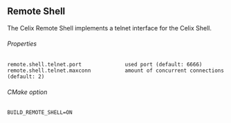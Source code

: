 <!--
Licensed to the Apache Software Foundation (ASF) under one or more
contributor license agreements.  See the NOTICE file distributed with
this work for additional information regarding copyright ownership.
The ASF licenses this file to You under the Apache License, Version 2.0
(the "License"); you may not use this file except in compliance with
the License.  You may obtain a copy of the License at
   
    http://www.apache.org/licenses/LICENSE-2.0

Unless required by applicable law or agreed to in writing, software
distributed under the License is distributed on an "AS IS" BASIS,
WITHOUT WARRANTIES OR CONDITIONS OF ANY KIND, either express or implied.
See the License for the specific language governing permissions and
limitations under the License.
-->

## Remote Shell

The Celix Remote Shell implements a telnet interface for the Celix Shell.

###### Properties
    remote.shell.telnet.port              used port (default: 6666)
    remote.shell.telnet.maxconn           amount of concurrent connections (default: 2)

###### CMake option
    BUILD_REMOTE_SHELL=ON
